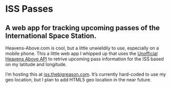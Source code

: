 # ISS Passes

## A web app for tracking upcoming passes of the International Space Station.

Heavens-Above.com is cool, but a little unwieldily to use, especially on a mobile phone. This a little web app I whipped up that uses the [Unofficial Heavens Above API](http://uhaapi.com/) to retrive upcoming pass information for the ISS based on my latitude and longitude.

I’m hosting this at [iss.thebigreason.com](iss.thebigreason.com). It’s currently hard-coded to use my geo location, but I plan to add HTML5 geo location in the near future.



